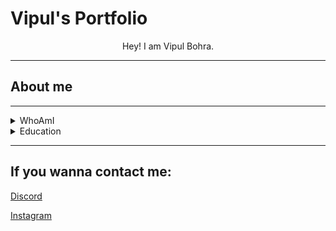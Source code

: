 # Vipul's Portfolio
<center>
Hey! I am Vipul Bohra.  
</center>  

---  

## About me
>>

---  
<details>
  <summary>
    WhoAmI
  </summary>

</details>
<details>
  <summary>  
        Education
  </summary>
I completed my schooling in St.Joseph's Boys' High School and passed out in the year 2021. My junior college was a couple of years in Narayana where i had taken up integrated coaching for various competitive exams and pursued the course of PCMPE and graduated in the year 2023.I am currently a B.tech student stuyding at PES University pursing my degree in the course CSE(AIML).
</details>

---  

## If you wanna contact me:
[Discord](https://discord.com/users/735393934057930762
"Luffytaro")

[Instagram](https://instagram.com/_vipul_bohra
"Insta")

